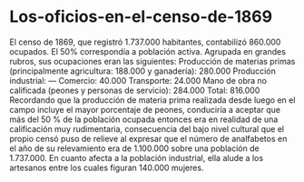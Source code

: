 # Los-oficios-en-el-censo-de-1869
El censo de 1869, que registró 1.737.000 habitantes, contabilizó 860.000 ocupados. El 50% correspondía a población activa. Agrupada en grandes rubros, sus ocupaciones eran las siguientes:
Producción de materias primas (principalmente agricultura: 188.000 y ganadería): 280.000
Producción industrial: —
Comercio: 40.000
Transporte: 24.000
Mano de obra no calificada (peones y personas de servicio): 284.000
Total: 816.000
Recordando que la producción de materia prima realizada desde luego en el campo incluye el mayor porcentaje de peones, conduciría a aceptar que más del 50 % de la población ocupada entonces era en realidad de una calificación muy rudimentaria, consecuencia del bajo nivel cultural que el propio censó puso de relieve al expresar que el número de analfabetos en el año de su relevamiento era de 1.100.000 sobre una población de 1.737.000. En cuanto afecta a la población industrial, ella alude a los artesanos entre los cuales figuran 140.000 mujeres.

